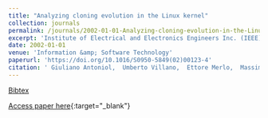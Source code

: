 ```yaml
---
title: "Analyzing cloning evolution in the Linux kernel"
collection: journals
permalink: /journals/2002-01-01-Analyzing-cloning-evolution-in-the-Linux-kernel
excerpt: 'Institute of Electrical and Electronics Engineers Inc. (IEEE), Los Alamitos, CA, USA, Scopus ID: 2-s2.0-0036783855, Cited by: 89'
date: 2002-01-01
venue: 'Information &amp; Software Technology'
paperurl: 'https://doi.org/10.1016/S0950-5849(02)00123-4'
citation: ' Giuliano Antoniol,  Umberto Villano,  Ettore Merlo,  Massimiliano Di Penta, &quot;Analyzing cloning evolution in the Linux kernel.&quot; Information &amp;amp; Software Technology, 2002.'
---
```

[Bibtex](https://dblp.org/rec/bib/journals/infsof/AntoniolVMP02)

[Access paper here](https://doi.org/10.1016/S0950-5849(02)00123-4){:target="_blank"}
